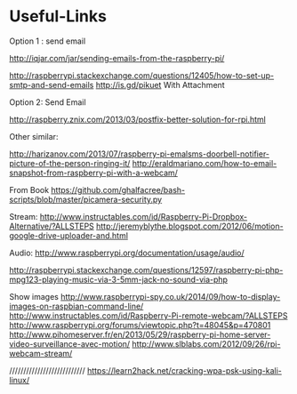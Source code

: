 # Useful-Links
Option 1 : send email

http://iqjar.com/jar/sending-emails-from-the-raspberry-pi/

http://raspberrypi.stackexchange.com/questions/12405/how-to-set-up-smtp-and-send-emails
http://is.gd/pikuet   With Attachment

Option 2: Send Email

http://raspberry.znix.com/2013/03/postfix-better-solution-for-rpi.html

Other similar:

http://harizanov.com/2013/07/raspberry-pi-emalsms-doorbell-notifier-picture-of-the-person-ringing-it/
http://eraldmariano.com/how-to-email-snapshot-from-raspberry-pi-with-a-webcam/

From Book 
https://github.com/ghalfacree/bash-scripts/blob/master/picamera-security.py

Stream:
http://www.instructables.com/id/Raspberry-Pi-Dropbox-Alternative/?ALLSTEPS
http://jeremyblythe.blogspot.com/2012/06/motion-google-drive-uploader-and.html

Audio:
http://www.raspberrypi.org/documentation/usage/audio/

http://raspberrypi.stackexchange.com/questions/12597/raspberry-pi-php-mpg123-playing-music-via-3-5mm-jack-no-sound-via-php


Show images
http://www.raspberrypi-spy.co.uk/2014/09/how-to-display-images-on-raspbian-command-line/
http://www.instructables.com/id/Raspberry-Pi-remote-webcam/?ALLSTEPS
http://www.raspberrypi.org/forums/viewtopic.php?t=48045&p=470801
http://www.pihomeserver.fr/en/2013/05/29/raspberry-pi-home-server-video-surveillance-avec-motion/
http://www.slblabs.com/2012/09/26/rpi-webcam-stream/


///////////////////////////
https://learn2hack.net/cracking-wpa-psk-using-kali-linux/
